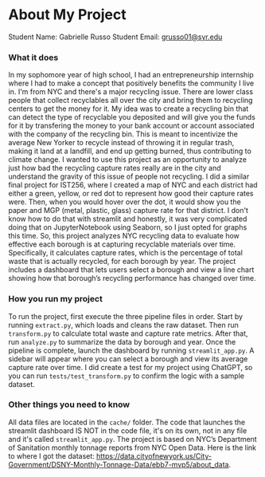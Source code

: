 # About My Project

Student Name:  Gabrielle Russo
Student Email:  grusso01@syr.edu

### What it does
In my sophomore year of high school, I had an entrepreneurship internship where I had to make a concept that positively benefits the community I live in. I'm from NYC and there's a major recycling issue. There are lower class people that collect recyclables all over the city and bring them to recycling centers to get the money for it. My idea was to create a recycling bin that can detect the type of recyclable you deposited and will give you the funds for it by transfering the money to your bank account or account associated with the company of the recycling bin. This is meant to incentivize the average New Yorker to recycle instead of throwing it in regular trash, making it land at a landfill, and end up getting burned, thus contributing to climate change. I wanted to use this project as an opportunity to analyze just how bad the recycling capture rates really are in the city and understand the gravity of this issue of people not recycling. I did a similar final project for IST256, where I created a map of NYC and each district had either a green, yellow, or red dot to represent how good their capture rates were. Then, when you would hover over the dot, it would show you the paper and MGP (metal, plastic, glass) capture rate for that district. I don't know how to do that with streamlit and honestly, it was very complicated doing that on JupyterNotebook using Seaborn, so I just opted for graphs this time. So, this project analyzes NYC recycling data to evaluate how effective each borough is at capturing recyclable materials over time. Specifically, it calculates capture rates, which is the percentage of total waste that is actually recycled, for each borough by year. The project includes a dashboard that lets users select a borough and view a line chart showing how that borough’s recycling performance has changed over time.


### How you run my project
To run the project, first execute the three pipeline files in order. Start by running `extract.py`, which loads and cleans the raw dataset. Then run `transform.py` to calculate total waste and capture rate metrics. After that, run `analyze.py` to summarize the data by borough and year. Once the pipeline is complete, launch the dashboard by running `streamlit_app.py`. A sidebar will appear where you can select a borough and view its average capture rate over time. I did create a test for my project using ChatGPT, so you can run `tests/test_transform.py` to confirm the logic with a sample dataset.


### Other things you need to know
All data files are located in the `cache/` folder. The code that launches the streamlit dashboard IS NOT in the code file, it's on its own, not in any file and it's called `streamlit_app.py`. The project is based on NYC’s Department of Sanitation monthly tonnage reports from NYC Open Data. Here is the link to where I got the dataset: https://data.cityofnewyork.us/City-Government/DSNY-Monthly-Tonnage-Data/ebb7-mvp5/about_data.